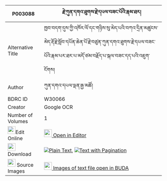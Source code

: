 |P003088|རྗེ་ཀུན་དགའ་ཐུགས་རྗེ་དཔལ་བཟང་པོའི་རྣམ་ཐར། 
| --- | --- 
|Alternative Title |ཁྱབ་བདག་དུས་ཀྱི་འཁོར་ལོ་དང་གཉིས་སུ་མེད་པའི་བཀའ་དྲིན་མཚུངས་མེད་རྡོ་རྗེ་སློབ་དཔོན་ཆེན་པོ་རྗེ་བཙུན་ཀུན་དགའ་ཐུགས་རྗེ་དཔལ་བཟང་པོའི་རྣམ་པར་ཐར་པ་མདོ་ཙམ་བརྗོད་པ་སྐལ་བཟང་དད་པའི་འཇུག་ངོགས།
|Author| ཀུན་དགའ་དཔལ་ལྡན་རྒྱ་མཚོ།
|BDRC ID | W30066
|Creator | Google OCR
|Number of Volumes| 1
|<img width="25" src="https://img.icons8.com/color/25/000000/edit-property.png">Edit Online| [<img width="25" src="https://avatars.githubusercontent.com/u/45091458?s=200&v=4"> Open in Editor](http://editor.openpecha.org/P003088)
|<img width="25" src="https://img.icons8.com/fluent/48/000000/download-2.png"/>  Download | [![](https://img.icons8.com/color/20/000000/txt.png)Plain Text](https://github.com/Openpecha/P003088/releases/download/v1/je_kunga_tukje_pal_zangpo_i_na_plain_P003088.zip), [![](https://img.icons8.com/color/20/000000/txt.png)Text with Pagination](https://github.com/Openpecha/P003088/releases/download/v1/je_kunga_tukje_pal_zangpo_i_na_pages_P003088.zip)
|<img width="25" src="https://img.icons8.com/plasticine/100/000000/pictures-folder.png"/>  Source Images | [<img width="25" src="https://library.bdrc.io/icons/BUDA-small.svg"> Images of text file open in BUDA](https://library.bdrc.io/show/bdr:W30066)